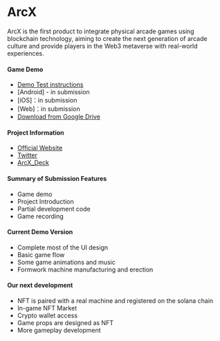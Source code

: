 # ArcX

ArcX is the first product to integrate physical arcade games using blockchain technology, aiming to create the next generation of arcade culture and provide players in the Web3 metaverse with real-world experiences.

#### Game Demo
- [Demo Test instructions](https://github.com/ArcX-world/ArcX-world/blob/main/demo/Demo%20Test%20Instructions.pdf)
- [Android] - in submission
- [iOS]：in submission
- [Web]：in submission
- [Download from Google Drive](https://drive.google.com/drive/folders/1_61-EDcuxQUjAdbQJt6ZdtVho9Xpz95o?usp=drive_link)
  
#### Project Information 
- [Official Website](http://arcx.world/)
- [Twitter](https://twitter.com/ArcX_games)
- [ArcX_Deck](https://github.com/ArcX-world/ArcX-world/blob/main/demo/ArcX-EN.pdf)

#### Summary of Submission Features

- Game demo
- Project Introduction
- Partial development code
- Game recording

#### Current Demo Version

- Complete most of the UI design
- Basic game flow
- Some game animations and music
- Formwork machine manufacturing and erection

#### Our next development

- NFT is paired with a real machine and registered on the solana chain
- In-game NFT Market
- Crypto wallet access
- Game props are designed as NFT
- More gameplay development







